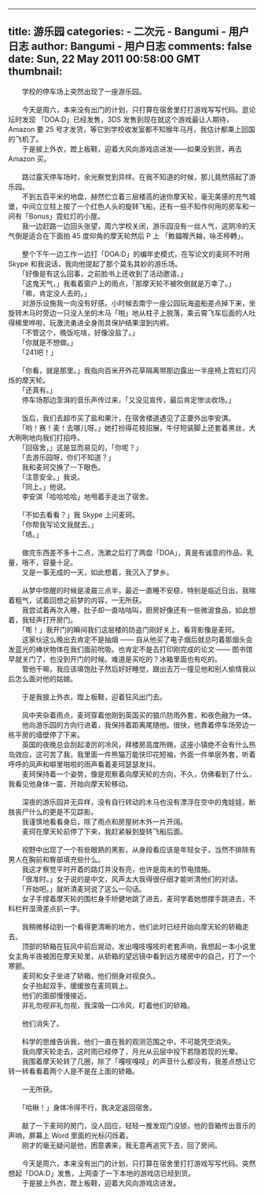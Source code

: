 
---
title: 游乐园
categories: 
    - 二次元
    - Bangumi - 用户日志
author: Bangumi - 用户日志
comments: false
date: Sun, 22 May 2011 00:58:00 GMT
thumbnail: 
---

<div>   
　　学校的停车场上突然出现了一座游乐园。<br>
<br>
　　今天是周六，本来没有出门的计划，只打算在宿舍里打打游戏写写代码。逛论坛时发现 「DOA:D」已经发售，3DS 发售到现在就这个游戏最让人期待，Amazon 要 25 号才发货，等它到学校收发室都不知猴年马月，我估计都乘上回国的飞机了。<br>
　　于是披上外衣，蹬上板鞋，迎着大风向游戏店进发——如果没到货，再去 Amazon 买。<br>
<br>
　　路过露天停车场时，余光察觉到异样。在我不知道的时候，那儿竟然搭起了游乐园。<br>
　　不到五百平米的地盘，赫然伫立着三层楼高的迷你摩天轮，毫无美感的充气城堡，中间立立柱上按了一个红色人头的旋转飞船，还有一些不知作何用的房车和一间有「Bonus」霓虹灯的小屋。<br>
　　我一边赶路一边回头张望，周六学校关闭，游乐园没有一丝人气，这阴冷的天气倒是适合在下面拍 45 度仰角的摩天轮然后 P 上 「鮏鍢嚤兲耣，咏丕楟轉」。<br>
<br>
　　整个下午一边工作一边打「DOA:D」的编年史模式，在写论文的麦珂不时用 Skype 和我说话，我向他提起了那个莫名其妙的游乐场。<br>
　　「好像是有这么回事，之前脸书上还收到了活动邀请。」<br>
　　「这鬼天气，」我看着窗户上的雨点，「那摩天轮不被吹倒就是万幸了。」<br>
　　「嘛，肯定没人去的。」<br>
　　对游乐设施我一向没有好感。小时候去南宁一座公园玩海盗船差点掉下来，坐旋转木马时旁边一只没人坐的木马「啪」地从柱子上脱落，乘云霄飞车后面的人吐得稀里哗啦，玩激流勇进全身雨具保护结果湿到内裤。<br>
　　「不管这个，晚饭吃啥，好像没盐了。」<br>
　　「你就是不想做。」<br>
　　「241吧！」<br>
<br>
　　「你看，就是那里。」我指向百米开外花草隔离带那边露出一半座椅上霓虹灯闪烁的摩天轮。<br>
　　「还真有。」<br>
　　停车场那边澎湃的音乐声传过来，「又没见宣传，最后肯定惨淡收场。」<br>
<br>
　　饭后，我们去超市买了盐和果汁，在宿舍楼道遇见了正要外出李安淇。<br>
　　「哟！赛！麦！去哪儿呀。」她打扮得花枝招展，牛仔短装脚上还套着黑丝，大大咧咧地向我们打招呼。<br>
　　「回宿舍，」这是显而易见的，「你呢？」<br>
　　「去游乐园呀，你们不知道？」<br>
　　我和麦珂交换了一下眼色。<br>
　　「注意安全。」我说。<br>
　　「同上。」他说。<br>
　　李安淇「哈哈哈哈」地甩着手走出了宿舍。<br>
<br>
　　「不如去看看？」我 Skype 上问麦珂。<br>
　　「你帮我写论文我就去。」<br>
　　「啧。」<br>
<br>
　　做完东西差不多十二点，洗漱之后打了两盘「DOA」，真是有诚意的作品，乳量，哦不，容量十足。<br>
　　又是一事无成的一天，如此想着，我沉入了梦乡。<br>
<br>
　　从梦中惊醒的时候是凌晨三点半，最近一直睡不安稳，特别是临近日出，我喘着粗气，试着回想之前梦的内容，一无所获。<br>
　　我尝试着再次入睡，肚子却一直咕咕叫，厨房好像还有一些微波食品，如此想着，我轻声打开房门。<br>
　　「嘭！」我开门的瞬间我们这层楼的防盗门刚好关上，看背影像是麦珂。<br>
　　这家伙这么晚出去肯定不是抽烟 —— 自从他买了电子烟后就总叼着那烟头会发蓝光的棒状物体在我们面前吮吸。也肯定不是去打印刚完成的论文 —— 图书馆早就关门了，也没到开门的时候。难道是买吃的？冰箱里面也有吃的。<br>
　　管他干嘛，我应该填饱肚子然后好好睡觉，跟出去万一撞见他和别人偷情我以后怎么面对他的姑娘。<br>
<br>
　　于是我披上外衣，蹬上板鞋，迎着狂风出门去。<br>
<br>
　　风中夹杂着雨点，麦珂穿着他刚到英国买的狼爪防雨外套，和夜色融为一体。<br>
　　他向游乐园的方向行进着，我保持着距离尾随他。很快，他靠着停车场旁边一栋平房的墙壁停了下来。<br>
　　英国的夜晚总会刮起凌厉的冷风，拜楼房高度所赐，这座小镇绝不会有什么热岛效应，这可苦了我，我里面一件熊猫万能侠印花短袖，外面一件单层外套，听着呼呼的风声和噼里啪啦的雨声看着麦珂瑟瑟发抖。<br>
　　麦珂保持着一个姿势，像是观察着向摩天轮的方向，不久，仿佛看到了什么，我看见他身体一震，开始向摩天轮移动。<br>
<br>
　　深夜的游乐园并无异样，没有自行转动的木马也没有漂浮在空中的鬼娃娃，断肢丧尸什么的更是不见踪影。<br>
　　我谨慎地看看身后，除了雨点和房屋树木外一片开阔。<br>
　　麦珂在摩天轮前停了下来，我赶紧躲到旋转飞船后面。<br>
<br>
　　视野中出现了一个有些眼熟的黑影，从身段看应该是年轻女子，当然不排除有男人在胸前和臀部填充些什么。<br>
　　我这才察觉平时开着的路灯并没有亮，也许是周末的节电措施。<br>
　　「很准时。」女子说的是中文，风声太大我得很仔细才能听清他们的对话。<br>
　　「开始吧。」就听清麦珂说了这么一句话。<br>
　　女子手撑着摩天轮的围栏身手矫健地跳了进去，麦珂学着她想撑手跳进去，不料栏杆湿滑差点扒一字。<br>
<br>
　　我稍微移动到一个看得更清晰的地方，他们此时已经开始向摩天轮的轿箱走去。<br>
　　顶部的轿箱在狂风中前后晃动，发出嘎吱嘎吱的老套声响，我想起一本小说里女主角半夜被困在摩天轮里，从轿箱的望远镜中看到远方楼房中的自己，打了一个寒颤。<br>
　　麦珂和女子坐进了轿箱，他们侧身对视良久。<br>
　　女子抬起双手，缓缓放在麦珂肩上。<br>
　　他们的面部慢慢接近。<br>
　　非礼勿视非礼勿视，我深吸一口冷风，盯着他们的轿箱。<br>
<br>
　　他们消失了。<br>
<br>
　　科学的思维告诉我，他们一直在我的观测范围之中，不可能凭空消失。<br>
　　我向摩天轮走去，这时雨已经停了，月光从云层中投下若隐若现的光晕。<br>
　　我围着摩天轮转了几圈，除了「嘎吱嘎吱」的声音什么都没有，我差点想让它转一转看看着两个人是不是在上面的轿箱。<br>
<br>
　　一无所获。<br>
<br>
　　「哈楸！」身体冷得不行，我决定返回宿舍。<br>
<br>
　　敲了一下麦珂的房门，没人回应，轻轻一推发现门没锁，他的音箱传出音乐的声响，屏幕上 Word 里面的光标闪烁着。<br>
　　刚才的毫无疑问是他，困意袭来，我无意再追究下去，回了房间。<br>
<br>
　　今天是周六，本来没有出门的计划，只打算在宿舍里打打游戏写写代码。突然想起「DOA:D」发售，上网查了一下本地的游戏店已经到货。<br>
　　于是披上外衣，蹬上板鞋，迎着大风向游戏店进发。   
</div>
            